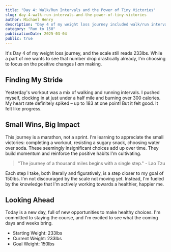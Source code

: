 ```yaml
---
title: "Day 4: Walk/Run Intervals and the Power of Tiny Victories"
slug: day-4-walk-run-intervals-and-the-power-of-tiny-victories
author: Michael Henry
description: "Day 4 of my weight loss journey included walk/run intervals and a reflection on the importance of celebrating small wins."
category: "Run to 150"
publicationDate: 2025-03-04
public: true
---
```


It's Day 4 of my weight loss journey, and the scale still reads 233lbs. While a part of me wants to see that number drop drastically already, I'm choosing to focus on the positive changes I _am_ making. 

## Finding My Stride

Yesterday's workout was a mix of walking and running intervals. I pushed myself, clocking in at just under a half mile and burning over 300 calories. My heart rate definitely spiked – up to 183 at one point! But it felt good. It felt like progress.

## Small Wins, Big Impact

This journey is a marathon, not a sprint. I'm learning to appreciate the small victories: completing a workout, resisting a sugary snack, choosing water over soda. These seemingly insignificant choices add up over time. They build momentum and reinforce the positive habits I'm cultivating.

> "The journey of a thousand miles begins with a single step." - Lao Tzu

Each step I take, both literally and figuratively, is a step closer to my goal of 150lbs. I'm not discouraged by the scale not moving yet. Instead, I'm fueled by the knowledge that I'm actively working towards a healthier, happier me. 

## Looking Ahead

Today is a new day, full of new opportunities to make healthy choices. I'm committed to staying the course, and I'm excited to see what the coming days and weeks bring.

* Starting Weight: 233lbs
* Current Weight: 233lbs
* Goal Weight: 150lbs